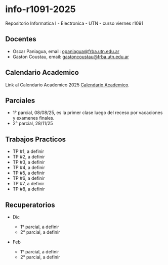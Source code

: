 
# info-r1091-2025

Repositorio Informatica I - Electronica - UTN - curso viernes r1091

## Docentes

* Oscar Paniagua, email: opaniagua@frba.utn.edu.ar
* Gaston Coustau, email: gastoncoustau@frba.utn.edu.ar

## Calendario Academico

Link al Calendario Academico 2025 [Calendario Academico](https://frba.utn.edu.ar/static/CALENDARIO2025.pdf).

## Parciales

* 1° parcial, 08/08/25, es la primer clase luego del receso por vacaciones y examenes finales.
* 2° parcial, 28/11/25

## Trabajos Practicos

* TP #1, a definir
* TP #2, a definir
* TP #3, a definir
* TP #4, a definir
* TP #5, a definir
* TP #6, a definir
* TP #7, a definir
* TP #8, a definir


## Recuperatorios

* Dic
	* 1° parcial, a definir
	* 2° parcial, a definir
	
* Feb
	* 1° parcial, a definir
	* 2° parcial, a definir
	